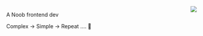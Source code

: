 <img align="right" src="https://github-readme-stats.vercel.app/api/top-langs/?username=CottonCandyZ&layout=compact">

A Noob frontend dev

Complex -> Simple -> Repeat .... 🔁
